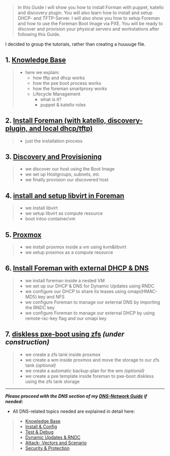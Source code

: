 > In this Guide i will show you how to install Forman with puppet, katello and discovery plugin.
> You will also learn how to install and setup DHCP- and TFTP-Server.
> I will also show you how to setup Foreman and how to use the Foreman Boot Image via PXE.
> You will be ready to discover and provision your physical servers and workstations after following this Guide.

I decided to group the tutorials, rather than creating a huuuuge file.
 
## 1. [Knowledge Base](https://ji-podhead.github.io/RHEL_9_Foreman_Guide/knowledge%20base)

> - here we explain:
>	  -  how tftp and dhcp works 
>   -  how the pxe boot process works
>	  -  how the foreman smartproxy works
>   -  Lifecycle Management
>      - what is it?
>      - puppet & katello roles

## 2. [Install Foreman (with katello, discovery-plugin, and local dhcp/tftp)](https://ji-podhead.github.io/RHEL_9_Foreman_Guide/installation%20(katello%2Cdiscovery%2Cdhcp%2Ctftp))
> - just the installation process

## 3. [Discovery and Provisioning](https://ji-podhead.github.io/RHEL_9_Foreman_Guide/discovery%20and%20provisioning)
> - we discover our host using the Boot Image
> - we set up Hostgroups, subnets, etc
> - we finally provision our discovered host

## 4. [install and setup libvirt in Foreman](https://ji-podhead.github.io/RHEL_9_Foreman_Guide/libvirt)
> - we install libvirt
> - we setup libvirt as compute resource
> - boot intoo container/vm

## 5. [Proxmox](https://ji-podhead.github.io/RHEL_9_Foreman_Guide/proxmox)
>  - we install proxmox inside a vm using kvm&libvirt 
>  - we setup proxmox as a compute resource

## 6. [Install Foreman with external DHCP & DNS](https://ji-podhead.github.io/RHEL_9_Foreman_Guide/nestedVM_with_external_DHCP%26DNS)
>  - we install foreman inside a nested VM
>  - we set up our DHCP & DNS for Dynamic Updates using RNDC 
>  - we configure our DHCP to share its leases using omapi(HMAC-MD5) key and NFS
>  - we configure Foreman to manage our external DNS by importing the RNDC key
>  - we configure Foreman to manage our external DHCP by using remote-isc-key flag and our omapi key   

## 7. [diskless pxe-boot using zfs](https://ji-podhead.github.io/RHEL_9_Foreman_Guide/diskless_pxe_using_zfs) *(under construction)*
> - we create a zfs tank inside proxmox
> - we create a wm inside proxmox and move the storage to our zfs tank *(optional)*
> - we create a automatic backup-plan for the wm *(optional)*
> - we create a pxe template inside foreman to pxe-boot diskless using the zfs tank storage 

---

 ***Please proceed with the DNS section of my [DNS-Network Guide](https://ji-podhead.github.io/Network-Guides/DNS/install/) if needed:***
 
- All DNS-related topics needed are explained in detail here:
> - [Knowledge Base ](https://ji-podhead.github.io/Network-Guides/DNS/Knowledge%20Base)
> - [Install & Config](https://ji-podhead.github.io/Network-Guides/DNS/install)
> - [Test & Debug](https://ji-podhead.github.io/Network-Guides/DNS/testAndDebug)
> - [Dynamic Updates & RNDC](https://ji-podhead.github.io/Network-Guides/DNS/Dynmaic_Updates_%26_RNDC)
> - [Attack- Vectors and Scenario](https://ji-podhead.github.io/Network-Guides/DNS/attackVectorsAndScenario)
> - [Security & Protection](https://ji-podhead.github.io/Network-Guides/DNS/protection)
